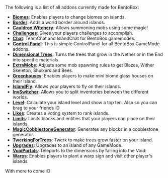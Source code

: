 The following is a list of all addons currently made for BentoBox:
* [**Biomes**](https://github.com/BentoBoxWorld/Biomes/): Enables players to change biomes on islands.
* [**Border**](https://github.com/BentoBoxWorld/Border/): Adds a world border around islands.
* [**Cauldron Witchery**](https://github.com/BentoBoxWorld/CauldronWitchery/): Allows summoning mobs using some magic! 
* [**Challenges**](https://github.com/BentoBoxWorld/Challenges/): Gives your players challenges to accomplish.
* [**Chat**](https://github.com/BentoBoxWorld/Chat/): TeamChat and IslandChat for BentoBox gamemodes.
* [**Control Panel**](https://github.com/BentoBoxWorld/ControlPanel/): This is simple ControlPanel for all BentoBox GameMode addons.
* [**Dimensional Trees**](https://github.com/BentoBoxWorld/DimensionalTrees/): Turns the trees that grow in the Nether or in the End into specific materials.
* [**ExtraMobs**](https://github.com/BentoBoxWorld/ExtraMobs/): Adjusts some mob spawning rules to get Blazes, Wither Skeleton, Shulkers and Bees.
* [**Greenhouses**](https://github.com/BentoBoxWorld/Greenhouses/): Enables players to make mini biome glass houses on their island.
* [**IslandFly**](https://github.com/BentoBoxWorld/IslandFly/): Allows your players to fly on their islands.
* [**InvSwitcher**](https://github.com/BentoBoxWorld/InvSwitcher/): Allows you to split inventories between the different worlds.
* [**Level**](https://github.com/BentoBoxWorld/Level/): Calculate your island level and show a top ten. Also so you can brag to your friends :D
* [**Likes**](https://github.com/BentoBoxWorld/Likes/): Creates a voting system to rank islands.
* [**Limits**](https://github.com/BentoBoxWorld/Limits/): Limits blocks and entities that your players can place on their islands.
* [**MagicCobblestoneGenerator**](https://github.com/BentoBoxWorld/MagicCobblestoneGenerator/): Generates any blocks in a cobblestone generator.
* [**TwerkingForTrees**](https://github.com/BentoBoxWorld/TwerkingForTrees/): Twerk to make trees grow faster on your island.
* [**Upgrades**](https://github.com/BentoBoxWorld/Upgrades/): Upgrades to an island of any GameMode.
* [**VoidPortals**](https://github.com/BentoBoxWorld/VoidPortals/): Teleports to the dimensions by falling into the Void:
* [**Warps**](https://github.com/BentoBoxWorld/Warps/): Enables players to plant a warp sign and visit other player's islands.

With more to come :D
